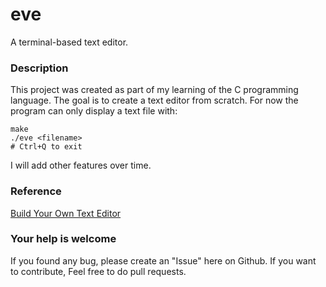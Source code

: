 # eve

A terminal-based text editor.

### Description

This project was created as part of my learning of the C programming language.
The goal is to create a text editor from scratch. For now the program can only
display a text file with:
```shell
make
./eve <filename>
# Ctrl+Q to exit
```
I will add other features over time.

### Reference

[Build Your Own Text Editor](https://viewsourcecode.org/snaptoken/kilo)

### Your help is welcome

If you found any bug, please create an "Issue" here on Github.
If you want to contribute, Feel free to do pull requests.
